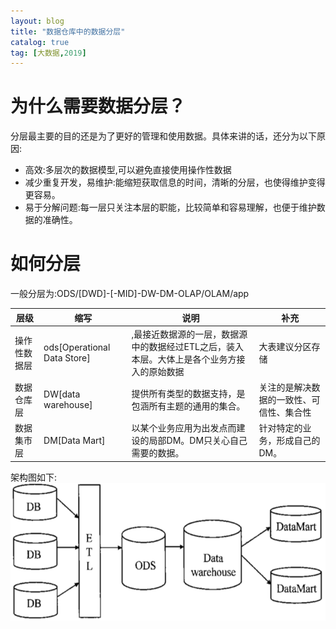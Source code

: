 ```yaml
---
layout: blog
title: "数据仓库中的数据分层"
catalog: true
tag: [大数据,2019]
---
```

# 为什么需要数据分层？
分层最主要的目的还是为了更好的管理和使用数据。具体来讲的话，还分为以下原因:
+ 高效:多层次的数据模型,可以避免直接使用操作性数据
+ 减少重复开发，易维护:能缩短获取信息的时间，清晰的分层，也使得维护变得更容易。
+ 易于分解问题:每一层只关注本层的职能，比较简单和容易理解，也便于维护数据的准确性。

# 如何分层
一般分层为:ODS/[DWD]-[-MID]-DW-DM-OLAP/OLAM/app

层级 | 缩写 | 说明 | 补充
---|---|---|---
操作性数据层|ods[Operational Data Store]|,最接近数据源的一层，数据源中的数据经过ETL之后，装入本层。大体上是各个业务方接入的原始数据|大表建议分区存储
数据仓库层|DW[data warehouse]|提供所有类型的数据支持，是包涵所有主题的通用的集合。|关注的是解决数据的一致性、可信性、集合性
数据集市层|DM[Data Mart]|以某个业务应用为出发点而建设的局部DM。DM只关心自己需要的数据。|针对特定的业务，形成自己的DM。

架构图如下:
![数据中心整体架构](https://raw.githubusercontent.com/RussXia/RussXia.github.io/master/_pic/data_center_construct.png)